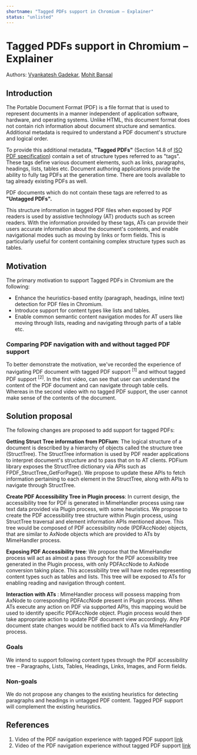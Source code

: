 ```yaml
---
shortname: "Tagged PDFs support in Chromium – Explainer"
status: "unlisted"
---
```


# Tagged PDFs support in Chromium – Explainer

Authors: [Vyankatesh Gadekar](https://github.com/vrgadekar), [Mohit Bansal](https://github.com/bansal-mohit)

## Introduction

The Portable Document Format (PDF) is a file format that is used to represent documents in a manner independent of application software, hardware, and operating systems. Unlike HTML, this document format does not contain rich information about document structure and semantics. Additional metadata is required to understand a PDF document&#39;s structure and logical order.

To provide this additional metadata, **&quot;Tagged PDFs&quot;** (Section 14.8 of [ISO PDF specification](https://www.adobe.com/content/dam/acom/en/devnet/pdf/pdfs/PDF32000_2008.pdf)) contain a set of structure types referred to as &quot;tags&quot;. These tags define various document elements, such as links, paragraphs, headings, lists, tables etc. Document authoring applications provide the ability to fully tag PDFs at the generation time. There are tools available to tag already existing PDFs as well. 

PDF documents which do not contain these tags are referred to as **&quot;Untagged PDFs&quot;.**

This structure information in tagged PDF files when exposed by PDF readers is used by assistive technology (AT) products such as screen readers. With the information provided by these tags, ATs can provide their users accurate information about the document's contents, and enable navigational modes such as moving by links or form fields. This is particularly useful for content containing complex structure types such as tables.

## Motivation

The primary motivation to support Tagged PDFs in Chromium are the following:

- Enhance the heuristics-based entity (paragraph, headings, inline text) detection for PDF files in Chromium. 
- Introduce support for content types like lists and tables. 
- Enable common semantic content navigation modes for AT users like moving through lists, reading and navigating through parts of a table etc.

### Comparing PDF navigation with and without tagged PDF support

To better demonstrate the motivation, we&#39;ve recorded the experience of navigating PDF document with tagged PDF support <sup>[1]</sup> and without tagged PDF support <sup>[2]</sup>.
In the first video, can see that user can understand the content of the PDF document and can navigate through table cells. Whereas in the second video with no tagged PDF support, the user cannot make sense of the contents of the document. 

## Solution proposal

The following changes are proposed to add support for tagged PDFs:

**Getting Struct Tree information from PDFium**: The logical structure of a document is described by a hierarchy of objects called the structure tree (StructTree). The StructTree information is used by PDF reader applications to interpret document&#39;s structure and to pass that on to AT clients. PDFium library exposes the StructTree dictionary via APIs such as FPDF\_StructTree\_GetForPage(). We propose to update these APIs to fetch information pertaining to each element in the StructTree, along with APIs to navigate through StructTree.

**Create PDF Accessibility Tree in Plugin process**: In current design, the accessibility tree for PDF is generated in MimeHandler process using raw text data provided via Plugin process, with some heuristics. We propose to create the PDF accessibility tree structure within Plugin process, using StructTree traversal and element information APIs mentioned above. This tree would be composed of PDF accessibility node (PDFAccNode) objects, that are similar to AxNode objects which are provided to ATs by MimeHandler process.

**Exposing PDF Accessibility tree**: We propose that the MimeHandler process will act as almost a pass through for the PDF accessibility tree generated in the Plugin process, with only PDFAccNode to AxNode conversion taking place. This accessibility tree will have nodes representing content types such as tables and lists. This tree will be exposed to ATs for enabling reading and navigation through content.

**Interaction with ATs** : MimeHandler process will possess mapping from AxNode to corresponding PDFAccNode present in Plugin process. When ATs execute any action on PDF via supported APIs, this mapping would be used to identify specific PDFAccNode object. Plugin process would then take appropriate action to update PDF document view accordingly. Any PDF document state changes would be notified back to ATs via MimeHandler process.

### Goals

We intend to support following content types through the PDF accessibility tree – Paragraphs, Lists, Tables, Headings, Links, Images, and Form fields.

### Non-goals

We do not propose any changes to the existing heuristics for detecting paragraphs and headings in untagged PDF content. Tagged PDF support will complement the existing heuristics.

## References

1.	Video of the PDF navigation experience with tagged PDF support [link](AT%20with%20tagged%20pdf%20support.mp4)
2.	Video of the PDF navigation experience without tagged PDF support [link](AT%20without%20tagged%20pdf%20support.mp4)
